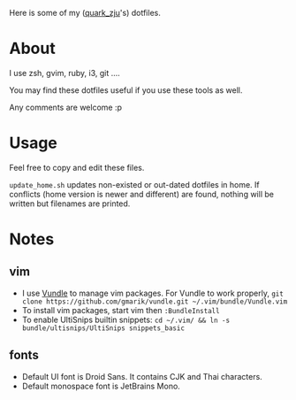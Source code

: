 Here is some of my ([quark\_zju](https://twitter.com/Quark_zju)'s) dotfiles.

About
=====
I use zsh, gvim, ruby, i3, git ....

You may find these dotfiles useful if you use these tools as well.

Any comments are welcome :p

Usage
=====
Feel free to copy and edit these files.

`update_home.sh` updates non-existed or out-dated dotfiles in home. 
If conflicts (home version is newer and different) are found,
nothing will be written but filenames are printed.

Notes
=====
vim
---
* I use [Vundle](https://github.com/gmarik/vundle) to manage vim packages.
  For Vundle to work properly, `git clone https://github.com/gmarik/vundle.git ~/.vim/bundle/Vundle.vim`
* To install vim packages, start vim then `:BundleInstall`
* To enable UltiSnips builtin snippets: 
  `cd ~/.vim/ && ln -s bundle/ultisnips/UltiSnips snippets_basic` 

fonts
-----
* Default UI font is Droid Sans. It contains CJK and Thai characters.
* Default monospace font is JetBrains Mono.

